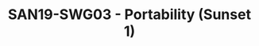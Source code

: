 ---
categories:
- san19
description: Abstraction layer to centralize everything a partner may need to customize
  in order to have OP-TEE running
image:
  featured: 'true'
  path: /assets/images/featured-images/san19/SAN19-SWG03.png
session_attendee_num: '24'
session_id: SAN19-SWG03
session_room: Sunset 1 (Developer Room)
session_slot:
  end_time: '2019-09-25 12:00:00'
  start_time: '2019-09-25 11:40:00'
session_speakers:
- speaker_bio: Joakim has been a Linux user for about 15 years where he spent most
    of the time in his professional career working with security for embedded devices.
    The last five years he has been heading Security Working Group in Linaro who are
    working with various upstream projects related to Security where OP-TEE is one
    of the key projects for that group.
  speaker_company: Linaro
  speaker_image: /assets/images/speakers/san19/joakim-bech.jpg
  speaker_location: Sweden
  speaker_name: Joakim Bech
  speaker_position: Principal Engineer Security
  speaker_url: http://joakimbech.com
  speaker_username: joakim.bech
session_track: Security
tag: session
tags:
- Linux Kernel
- ' 96Boards'
title: SAN19-SWG03 - Portability (Sunset 1)
---